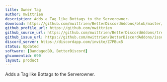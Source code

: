 ```yaml
---
title: Owner Tag
author: mwittrien
description: Adds a Tag like Bottags to the Serverowner.
download: https://github.com/mwittrien/BetterDiscordAddons/blob/master/Plugins/OwnerTag/OwnerTag.plugin.js
github_profile_url: https://github.com/mwittrien
github_source_url: https://github.com/mwittrien/BetterDiscordAddons/tree/master/Plugins/OwnerTag
github_issue_url: https://github.com/mwittrien/BetterDiscordAddons/issues/
discord_server: https://discordapp.com/invite/Z7PBux5
status: Updated
software: [BandagedBD, BetterDiscord]
ghcommentid: 690
layout: product
---
```

Adds a Tag like Bottags to the Serverowner.